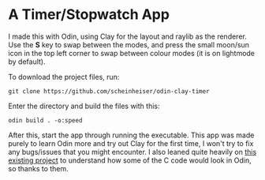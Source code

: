 # A Timer/Stopwatch App
I made this with Odin, using Clay for the layout and raylib as the renderer. Use the **S** key to swap between the modes, and press the small moon/sun icon in the top left corner to swap between colour modes (it is on lightmode by default).

To download the project files, run:
```
git clone https://github.com/scheinheiser/odin-clay-timer
```
Enter the directory and build the files with this:
```
odin build . -o:speed
```
After this, start the app through running the executable.
This app was made purely to learn Odin more and try out Clay for the first time, I won't try to fix any bugs/issues that you might encounter.
I also leaned quite heavily on [this existing project](https://github.com/A1029384756/mixologist) to understand how some of the C code would look in Odin, so thanks to them. 
